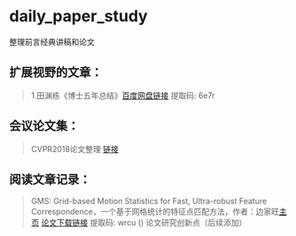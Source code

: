 # daily_paper_study
整理前言经典讲稿和论文


扩展视野的文章：  
--------------
> 1.田渊栋《博士五年总结》[百度网盘链接](https://pan.baidu.com/s/1yVVFSIy_JTFPhcle8tAU4A) 提取码: 6e7r 

会议论文集：
----------
> CVPR2018论文整理  [链接]()


阅读文章记录：
------------
> GMS: Grid-based Motion Statistics for Fast, Ultra-robust Feature Correspondence，一个基于网格统计的特征点匹配方法，作者：边家旺[主页](http://jwbian.net) [论文下载链接](https://pan.baidu.com/s/1AEWBmjP92jnWSc5IYVKZyA) 提取码: wrcu () 论文研究创新点（后续添加）
